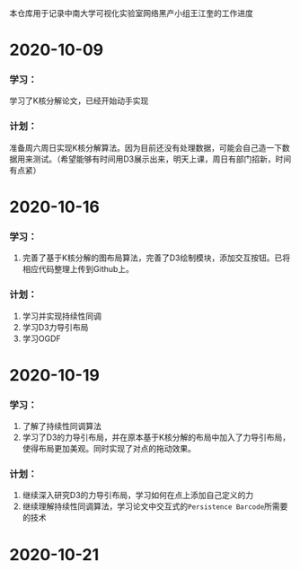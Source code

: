 本仓库用于记录中南大学可视化实验室网络黑产小组王江奎的工作进度

# 2020-10-09

### 学习：

学习了K核分解论文，已经开始动手实现

### 计划：

准备周六周日实现K核分解算法。因为目前还没有处理数据，可能会自己造一下数据用来测试。（希望能够有时间用D3展示出来，明天上课，周日有部门招新，时间有点紧）

# 2020-10-16

### 学习：

1. 完善了基于K核分解的图布局算法，完善了D3绘制模块，添加交互按钮。已将相应代码整理上传到Github上。

### 计划：

1. 学习并实现持续性同调
2. 学习D3力导引布局
3. 学习OGDF



# 2020-10-19

### 学习：

1. 了解了持续性同调算法
2. 学习了D3的力导引布局，并在原本基于K核分解的布局中加入了力导引布局，使得布局更加美观。同时实现了对点的拖动效果。

### 计划：

1. 继续深入研究D3的力导引布局，学习如何在点上添加自己定义的力
2. 继续理解持续性同调算法，学习论文中交互式的`Persistence Barcode`所需要的技术

# 2020-10-21